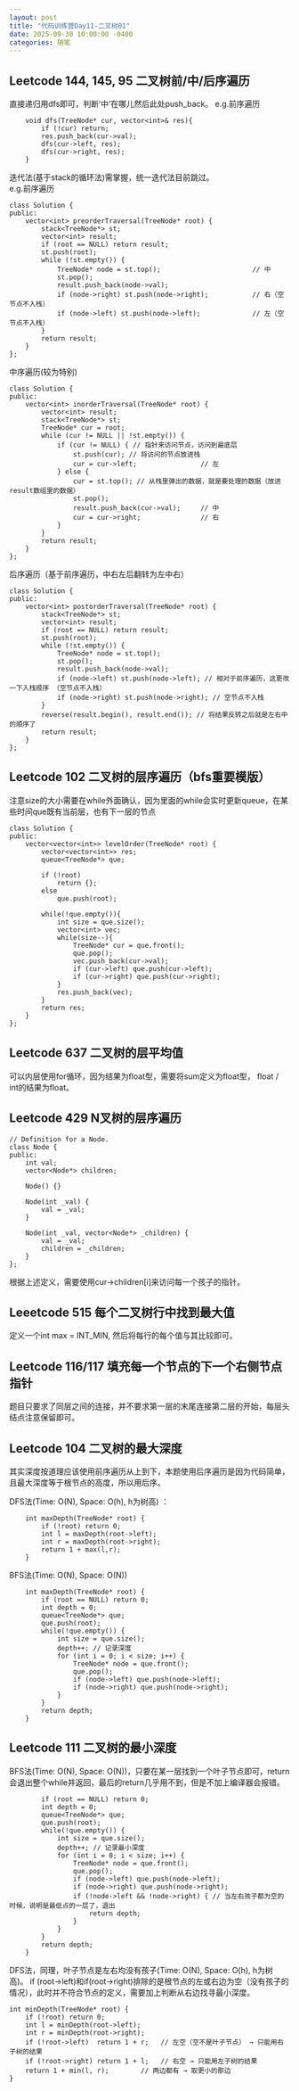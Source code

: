 ```yaml
---
layout: post
title: "代码训练营Day11-二叉树01"
date: 2025-09-30 10:00:00 -0400
categories: 随笔
---
```


## Leetcode 144, 145, 95 二叉树前/中/后序遍历
直接递归用dfs即可，判断‘中’在哪儿然后此处push_back。
e.g.前序遍历
```
    void dfs(TreeNode* cur, vector<int>& res){
        if (!cur) return;
        res.push_back(cur->val);
        dfs(cur->left, res);
        dfs(cur->right, res);
    }
```

迭代法(基于stack的循环法)需掌握，统一迭代法目前跳过。   
e.g.前序遍历
```
class Solution {
public:
    vector<int> preorderTraversal(TreeNode* root) {
        stack<TreeNode*> st;
        vector<int> result;
        if (root == NULL) return result;
        st.push(root);
        while (!st.empty()) {
            TreeNode* node = st.top();                       // 中
            st.pop();
            result.push_back(node->val);
            if (node->right) st.push(node->right);           // 右（空节点不入栈）
            if (node->left) st.push(node->left);             // 左（空节点不入栈）
        }
        return result;
    }
};
```
中序遍历(较为特别)
```
class Solution {
public:
    vector<int> inorderTraversal(TreeNode* root) {
        vector<int> result;
        stack<TreeNode*> st;
        TreeNode* cur = root;
        while (cur != NULL || !st.empty()) {
            if (cur != NULL) { // 指针来访问节点，访问到最底层
                st.push(cur); // 将访问的节点放进栈
                cur = cur->left;                // 左
            } else {
                cur = st.top(); // 从栈里弹出的数据，就是要处理的数据（放进result数组里的数据）
                st.pop();
                result.push_back(cur->val);     // 中
                cur = cur->right;               // 右
            }
        }
        return result;
    }
};
```
后序遍历（基于前序遍历，中右左后翻转为左中右）
```
class Solution {
public:
    vector<int> postorderTraversal(TreeNode* root) {
        stack<TreeNode*> st;
        vector<int> result;
        if (root == NULL) return result;
        st.push(root);
        while (!st.empty()) {
            TreeNode* node = st.top();
            st.pop();
            result.push_back(node->val);
            if (node->left) st.push(node->left); // 相对于前序遍历，这更改一下入栈顺序 （空节点不入栈）
            if (node->right) st.push(node->right); // 空节点不入栈
        }
        reverse(result.begin(), result.end()); // 将结果反转之后就是左右中的顺序了
        return result;
    }
};

```



## Leetcode 102 二叉树的层序遍历（bfs重要模版）

注意size的大小需要在while外面确认，因为里面的while会实时更新queue，在某些时间que既有当前层，也有下一层的节点
```
class Solution {
public:
    vector<vector<int>> levelOrder(TreeNode* root) {
        vector<vector<int>> res;
        queue<TreeNode*> que;
        
        if (!root) 
            return {};
        else
            que.push(root);

        while(!que.empty()){
            int size = que.size();
            vector<int> vec;
            while(size--){
                TreeNode* cur = que.front();
                que.pop();
                vec.push_back(cur->val);
                if (cur->left) que.push(cur->left);
                if (cur->right) que.push(cur->right);
            }
            res.push_back(vec);
        }    
        return res;
    }
};
```

## Leetcode 637 二叉树的层平均值
可以内层使用for循环，因为结果为float型，需要将sum定义为float型， float / int的结果为float。   

## Leetcode 429 N叉树的层序遍历
```
// Definition for a Node.
class Node {
public:
    int val;
    vector<Node*> children;

    Node() {}

    Node(int _val) {
        val = _val;
    }

    Node(int _val, vector<Node*> _children) {
        val = _val;
        children = _children;
    }
};
```
根据上述定义，需要使用cur->children[i]来访问每一个孩子的指针。

## Leeetcode 515 每个二叉树行中找到最大值
定义一个int max = INT_MIN, 然后将每行的每个值与其比较即可。

## Leetcode 116/117 填充每一个节点的下一个右侧节点指针
题目只要求了同层之间的连接，并不要求第一层的末尾连接第二层的开始，每层头结点注意保留即可。

## Leetcode 104 二叉树的最大深度
其实深度按道理应该使用前序遍历从上到下，本题使用后序遍历是因为代码简单，且最大深度等于根节点的高度，所以用后序。  

DFS法(Time: O(N), Space: O(h), h为树高) ：
```
    int maxDepth(TreeNode* root) {
        if (!root) return 0;
        int l = maxDepth(root->left);
        int r = maxDepth(root->right);
        return 1 + max(l,r);
    }
```
BFS法(Time: O(N), Space: O(N))
```
    int maxDepth(TreeNode* root) {
        if (root == NULL) return 0;
        int depth = 0;
        queue<TreeNode*> que;
        que.push(root);
        while(!que.empty()) {
            int size = que.size();
            depth++; // 记录深度
            for (int i = 0; i < size; i++) {
                TreeNode* node = que.front();
                que.pop();
                if (node->left) que.push(node->left);
                if (node->right) que.push(node->right);
            }
        }
        return depth;
    }
```
## Leetcode 111 二叉树的最小深度
BFS法(Time: O(N), Space: O(N))，只要在某一层找到一个叶子节点即可，return会退出整个while并返回，最后的return几乎用不到，但是不加上编译器会报错。
```
        if (root == NULL) return 0;
        int depth = 0;
        queue<TreeNode*> que;
        que.push(root);
        while(!que.empty()) {
            int size = que.size();
            depth++; // 记录最小深度
            for (int i = 0; i < size; i++) {
                TreeNode* node = que.front();
                que.pop();
                if (node->left) que.push(node->left);
                if (node->right) que.push(node->right);
                if (!node->left && !node->right) { // 当左右孩子都为空的时候，说明是最低点的一层了，退出
                    return depth;
                }
            }
        }
        return depth;
    }
```

DFS法，同理，叶子节点是左右均没有孩子(Time: O(N), Space: O(h), h为树高)。
if (root->left)和if(root->right)排除的是根节点的左或右边为空（没有孩子的情况），此时并不符合节点的定义，需要加上判断从右边找寻最小深度。
```
int minDepth(TreeNode* root) {
    if (!root) return 0;
    int l = minDepth(root->left);
    int r = minDepth(root->right);
    if (!root->left)  return 1 + r;   // 左空（空不是叶子节点） → 只能用右子树的结果
    if (!root->right) return 1 + l;   // 右空 → 只能用左子树的结果
    return 1 + min(l, r);        // 两边都有 → 取更小的那边
}
```














